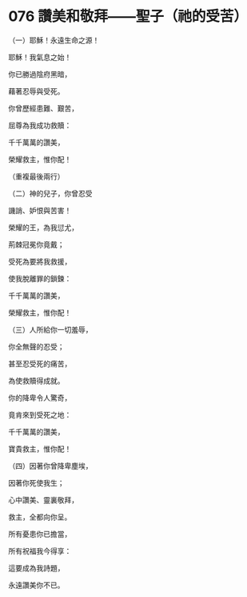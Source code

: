 # 076 讚美和敬拜——聖子（祂的受苦）

（一）耶穌！永遠生命之源！

耶穌！我氣息之始！

你已勝過陰府黑暗，

藉著忍辱與受死。

你曾歷經患難、艱苦，

屈尊為我成功救贖：

千千萬萬的讚美，

榮耀救主，惟你配！

（重複最後兩行）

（二）神的兒子，你曾忍受

譏誚、妒恨與苦害！

榮耀的王，為我愆尤，

荊棘冠冕你竟戴；

受死為要將我救援，

使我脫離罪的鎖鍊：

千千萬萬的讚美，

榮耀救主，惟你配！

（三）人所給你一切羞辱，

你全無聲的忍受；

甚至忍受死的痛苦，

為使救贖得成就。

你的降卑令人驚奇，

竟肯來到受死之地：

千千萬萬的讚美，

寶貴救主，惟你配！

（四）因著你曾降卑塵埃，

因著你死使我生；

心中讚美、靈裏敬拜，

救主，全都向你呈。

所有憂患你已擔當，

所有祝福我今得享：

這要成為我詩題，

永遠讚美你不已。

